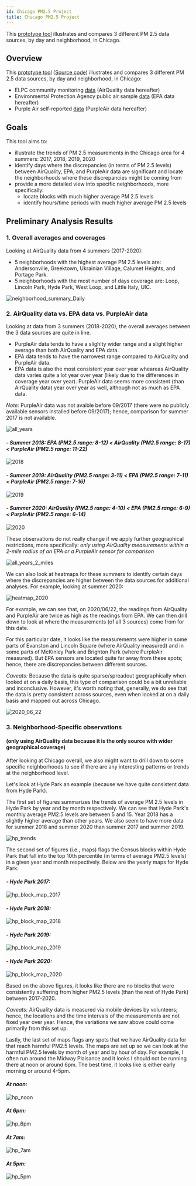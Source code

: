 ```yaml
---
id: Chicago PM2.5 Project
title: Chicago PM2.5 Project
---
```


This [prototype tool](https://chicago-air-quality.herokuapp.com/) illustrates and compares 3 different PM 2.5 data sources, by day and neighborhood, in Chicago.

<!--truncate-->

## Overview
This [prototype tool](https://chicago-air-quality.herokuapp.com/) ([Source code](https://github.com/dtmlinh/Air-Quality-Tool)) illustrates and compares 3 different PM 2.5 data sources, by day and neighborhood, in Chicago:
- ELPC community monitoring [data](https://airqualitychicago.org/) (AirQuality data hereafter)
- Environmental Protection Agency public air sample [data](https://aqs.epa.gov/aqsweb/documents/data_api.html) (EPA data hereafter)
- Purple Air self-reported [data](https://www2.purpleair.com/) (PurpleAir data hereafter)

## Goals
This tool aims to:
- illustrate the trends of PM 2.5 measurements in the Chicago area for 4 summers: 2017, 2018, 2019, 2020
- identify days where the discrepancies (in terms of PM 2.5 levels) between AirQuality, EPA, and PurpleAir data are significant and locate the neighborhoods where these discrepancies might be coming from
- provide a more detailed view into specific neighborhoods, more specifically:
  + locate blocks with much higher average PM 2.5 levels
  + identify hours/time periods with much higher average PM 2.5 levels

## Preliminary Analysis Results

### 1. Overall averages and coverages
Looking at AirQuality data from 4 summers (2017-2020):
- 5 neighborhoods with the highest average PM 2.5 levels are: Andersonville, Greektown, Ukrainian Village, Calumet Heights, and Portage Park.
- 5 neighborhoods with the most number of days coverage are: Loop, Lincoln Park, Hyde Park, West Loop, and Little Italy, UIC. 

![neighborhood_summary_Daily](assets/neighborhood_summary_Daily.png)

### 2. AirQuality data vs. EPA data vs. PurpleAir data

Looking at data from 3 summers (2018-2020), the overall averages between the 3 data sources are quite in line. 
- PurpleAir data tends to have a slighlty wider range and a slight higher average than both AirQuality and EPA data.
- EPA data tends to have the narrowest range compared to AirQuality and PurpleAir data. 
- EPA data is also the most consistent year over year wheareas AirQuality data varies quite a lot year over year (likely due to the differences in coverage year over year). PurpleAir data seems more consistent (than AirQuality data) year over year as well, although not as much as EPA data. 

*Note:* PurpleAir data was not avaible before 09/2017 (there were no publicly available sensors installed before 09/2017); hence, comparison for summer 2017 is not available.

![all_years](assets/comparison_3_sources_all_years.png)

#### *- Summer 2018: EPA (PM2.5 range: 8-12) < AirQuality (PM2.5 range: 8-17) < PurpleAir (PM2.5 range: 11-22)*

![2018](assets/comparison_3_sources_2018.png)

#### *- Summer 2019: AirQuality (PM2.5 range: 3-11) < EPA (PM2.5 range: 7-11) < PurpleAir (PM2.5 range: 7-16)*

![2019](assets/comparison_3_sources_2019.png)

#### *- Summer 2020: AirQuality (PM2.5 range: 4-10) < EPA (PM2.5 range: 6-9) < PurpleAir (PM2.5 range: 6-14)*

![2020](assets/comparison_3_sources_2020.png)

These observations do not really change if we apply further geographical restrictions, more specifically: *only using AirQuality measurements within a 2-mile radius of an EPA or a PurpleAir sensor for comparison*

![all_years_2_miles](assets/comparison_3_sources_all_years_2_miles.png)

We can also look at heatmaps for these summers to identify certain days where the discrepancies are higher between the data sources for additional analyses. For example, looking at summer 2020:

![heatmap_2020](assets/Heatmap_Daily_Avg_PM25_Summer_2020.png)

For example, we can see that, on 2020/06/22, the readings from AirQuality and PurpleAir are twice as high as the readings from EPA. We can then drill down to look at where the measurements (of all 3 sources) come from for this date.

For this particular date, it looks like the measurements were higher in some parts of Evanston and Lincoln Square (where AirQuality measured) and in some parts of McKinley Park and Brighton Park (where PurpleAir measured). But EPA sensors are located quite far away from these spots; hence, there are discrepancies between different sources.

*Caveats:* Because the data is quite sparse/spreadout geographically when looked at on a daily basis, this type of comparison could be a bit unreliable and inconclusive. However, it's worth noting that, generally, we do see that the data is pretty consistent across sources, even when looked at on a daily basis and mapped out across Chicago. 

![2020_06_22](assets/2020_06_22_example.png)

### 3. Neighborhood-Specific observations 
#### (only using AirQuality data because it is the only source with wider geographical coverage)

After looking at Chicago overall, we also might want to drill down to some specific neighborhoods to see if 
there are any interesting patterns or trends at the neighborhood level.

Let's look at Hyde Park an example (because we have quite consistent data from Hyde Park). 

The first set of figures summarizes the trends of average PM 2.5 levels in Hyde Park by year and by month respectively. We can see that Hyde Park's monthly average PM2.5 levels are between 5 and 15. Year 2018 has a slightly higher average than other years. We also seem to have more data for summer 2018 and summer 2020 than summer 2017 and summer 2019.

![hp_trends](assets/hp_trends.png) 

The second set of figures (i.e., maps) flags the Census blocks within Hyde Park that fall into the top 10th percentile (in terms of average PM2.5 levels) in a given year and month respectively. Below are the yearly maps for Hyde Park:

#### *- Hyde Park 2017:*

![hp_block_map_2017](assets/hp_block_map_2017.png) 

#### *- Hyde Park 2018:*

![hp_block_map_2018](assets/hp_block_map_2018.png) 

#### *- Hyde Park 2019:*

![hp_block_map_2019](assets/hp_block_map_2019.png) 

#### *- Hyde Park 2020:*

![hp_block_map_2020](assets/hp_block_map_2020.png) 

Based on the above figures, it looks like there are no blocks that were consistently suffering from higher PM2.5 levels (than the rest of Hyde Park) between 2017-2020.

*Caveats:* AirQuality data is measured via mobile devices by volunteers; hence, the locations and the time intervals of the measurements are not fixed year over year. Hence, the variations we saw above could come primarily from this set up. 

Lastly, the last set of maps flags any spots that we have AirQuality data for that reach harmful PM2.5 levels. The maps are set up so we can look at the harmful PM2.5 levels by month of year and by hour of day. For example, I often run around the Midway Plaisance and it looks I should not be running there at noon or around 6pm. The best time, it looks like is either early morning or around 4-5pm. 

#### *At noon:*

![hp_noon](assets/hp_noon.png) 

#### *At 6pm:*

![hp_6pm](assets/hp_6pm.png)

#### *At 7am:*

![hp_7am](assets/hp_7am.png) 

#### *At 5pm:*

![hp_5pm](assets/hp_5pm.png)

